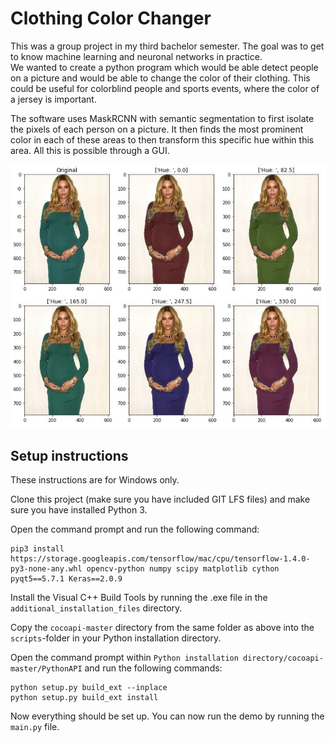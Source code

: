 # Clothing Color Changer
This was a group project in my third bachelor semester. The goal was to get to know machine learning and neuronal networks in practice.  
We wanted to create a python program which would be able detect people on a picture and would be able to change the color of their clothing. This could be useful for colorblind people and sports events, where the color of a jersey is important.

The software uses MaskRCNN with semantic segmentation to first isolate the pixels of each person on a picture. It then finds the most prominent color in each of these areas to then transform this specific hue within this area. All this is possible through a GUI. 

![](sample.png)

## Setup instructions
These instructions are for Windows only.

Clone this project (make sure you have included GIT LFS files) and make sure you have installed Python 3.


Open the command prompt and run the following command:

```
pip3 install https://storage.googleapis.com/tensorflow/mac/cpu/tensorflow-1.4.0-py3-none-any.whl opencv-python numpy scipy matplotlib cython pyqt5==5.7.1 Keras==2.0.9
```

Install the Visual C++ Build Tools by running the .exe file in the `additional_installation_files` directory.

Copy the `cocoapi-master` directory from the same folder as above into the `scripts`-folder in your Python installation directory.

Open the command prompt within `Python installation directory/cocoapi-master/PythonAPI` and run the following commands: 

```
python setup.py build_ext --inplace
python setup.py build_ext install
```

Now everything should be set up. You can now run the demo by running the `main.py` file.
